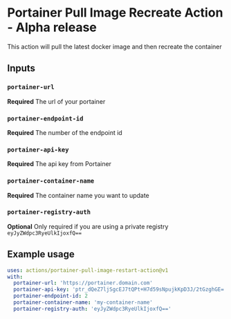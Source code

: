 # Portainer Pull Image Recreate Action - Alpha release
This action will pull the latest docker image and then recreate the container

## Inputs

### `portainer-url`

**Required** The url of your portainer

### `portainer-endpoint-id`

**Required** The number of the endpoint id

### `portainer-api-key`

**Required** The api key from Portainer

### `portainer-container-name`

**Required** The container name you want to update

### `portainer-registry-auth`

**Optional** Only required if you are using a private registry `eyJyZWdpc3RyeUlkIjoxfQ==`

## Example usage

```yaml
uses: actions/portainer-pull-image-restart-action@v1
with:
  portainer-url: 'https://portainer.domain.com'
  portainer-api-key: 'ptr_dQeZ7ljSgcEJ7tQPt+H7d59sNpujkKpD3J/2tGzghGE='
  portainer-endpoint-id: 2
  portainer-container-name: 'my-container-name'
  portainer-registry-auth: 'eyJyZWdpc3RyeUlkIjoxfQ=='
```